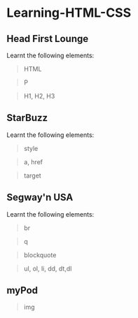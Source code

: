 # Learning-HTML-CSS

## Head First Lounge
Learnt the following elements:
> HTML

> P

> H1, H2, H3

## StarBuzz
Learnt the following elements:
> style 

> a, href

> target 

## Segway'n USA
Learnt the following elements: 
> br 

> q 

>blockquote

>ul, ol, li, dd, dt,dl

## myPod
> img 
